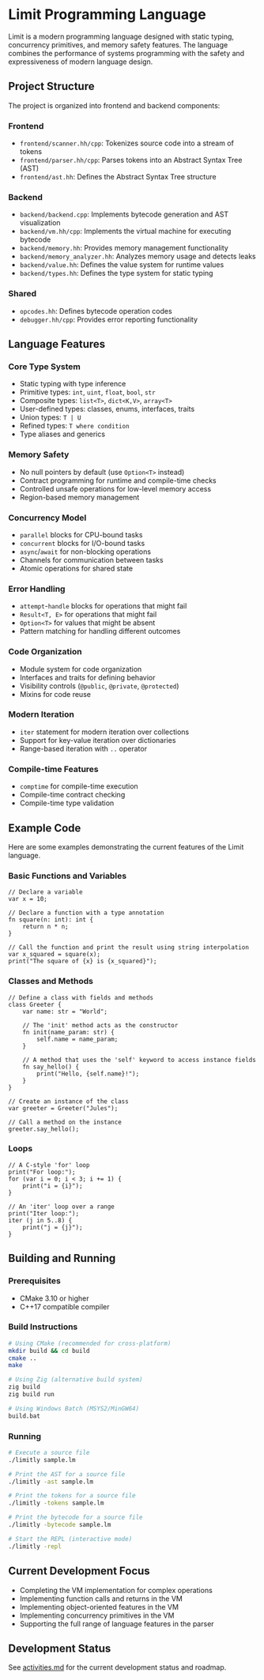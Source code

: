 # Limit Programming Language

Limit is a modern programming language designed with static typing, concurrency primitives, and memory safety features. The language combines the performance of systems programming with the safety and expressiveness of modern language design.

## Project Structure

The project is organized into frontend and backend components:

### Frontend
- `frontend/scanner.hh/cpp`: Tokenizes source code into a stream of tokens
- `frontend/parser.hh/cpp`: Parses tokens into an Abstract Syntax Tree (AST)
- `frontend/ast.hh`: Defines the Abstract Syntax Tree structure

### Backend
- `backend/backend.cpp`: Implements bytecode generation and AST visualization
- `backend/vm.hh/cpp`: Implements the virtual machine for executing bytecode
- `backend/memory.hh`: Provides memory management functionality
- `backend/memory_analyzer.hh`: Analyzes memory usage and detects leaks
- `backend/value.hh`: Defines the value system for runtime values
- `backend/types.hh`: Defines the type system for static typing

### Shared
- `opcodes.hh`: Defines bytecode operation codes
- `debugger.hh/cpp`: Provides error reporting functionality

## Language Features

### Core Type System
- Static typing with type inference
- Primitive types: `int`, `uint`, `float`, `bool`, `str`
- Composite types: `list<T>`, `dict<K,V>`, `array<T>`
- User-defined types: classes, enums, interfaces, traits
- Union types: `T | U`
- Refined types: `T where condition`
- Type aliases and generics

### Memory Safety
- No null pointers by default (use `Option<T>` instead)
- Contract programming for runtime and compile-time checks
- Controlled unsafe operations for low-level memory access
- Region-based memory management

### Concurrency Model
- `parallel` blocks for CPU-bound tasks
- `concurrent` blocks for I/O-bound tasks
- `async`/`await` for non-blocking operations
- Channels for communication between tasks
- Atomic operations for shared state

### Error Handling
- `attempt`-`handle` blocks for operations that might fail
- `Result<T, E>` for operations that might fail
- `Option<T>` for values that might be absent
- Pattern matching for handling different outcomes

### Code Organization
- Module system for code organization
- Interfaces and traits for defining behavior
- Visibility controls (`@public`, `@private`, `@protected`)
- Mixins for code reuse

### Modern Iteration
- `iter` statement for modern iteration over collections
- Support for key-value iteration over dictionaries
- Range-based iteration with `..` operator

### Compile-time Features
- `comptime` for compile-time execution
- Compile-time contract checking
- Compile-time type validation

## Example Code

Here are some examples demonstrating the current features of the Limit language.

### Basic Functions and Variables
```
// Declare a variable
var x = 10;

// Declare a function with a type annotation
fn square(n: int): int {
    return n * n;
}

// Call the function and print the result using string interpolation
var x_squared = square(x);
print("The square of {x} is {x_squared}");
```

### Classes and Methods
```
// Define a class with fields and methods
class Greeter {
    var name: str = "World";

    // The 'init' method acts as the constructor
    fn init(name_param: str) {
        self.name = name_param;
    }

    // A method that uses the 'self' keyword to access instance fields
    fn say_hello() {
        print("Hello, {self.name}!");
    }
}

// Create an instance of the class
var greeter = Greeter("Jules");

// Call a method on the instance
greeter.say_hello();
```

### Loops
```
// A C-style 'for' loop
print("For loop:");
for (var i = 0; i < 3; i += 1) {
    print("i = {i}");
}

// An 'iter' loop over a range
print("Iter loop:");
iter (j in 5..8) {
    print("j = {j}");
}
```

## Building and Running

### Prerequisites
- CMake 3.10 or higher
- C++17 compatible compiler

### Build Instructions
```bash
# Using CMake (recommended for cross-platform)
mkdir build && cd build
cmake ..
make

# Using Zig (alternative build system)
zig build
zig build run

# Using Windows Batch (MSYS2/MinGW64)
build.bat
```

### Running
```bash
# Execute a source file
./limitly sample.lm

# Print the AST for a source file
./limitly -ast sample.lm

# Print the tokens for a source file
./limitly -tokens sample.lm

# Print the bytecode for a source file
./limitly -bytecode sample.lm

# Start the REPL (interactive mode)
./limitly -repl
```

## Current Development Focus
- Completing the VM implementation for complex operations
- Implementing function calls and returns in the VM
- Implementing object-oriented features in the VM
- Implementing concurrency primitives in the VM
- Supporting the full range of language features in the parser

## Development Status

See [activities.md](activities.md) for the current development status and roadmap.